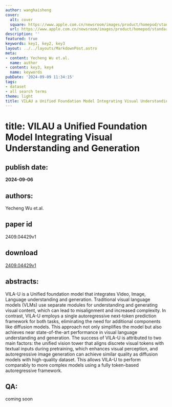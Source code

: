 ```yaml
---
author: wanghaisheng
cover:
  alt: cover
  square: https://www.apple.com.cn/newsroom/images/product/homepod/standard/Apple-HomePod-hero-230118_big.jpg.large_2x.jpg
  url: https://www.apple.com.cn/newsroom/images/product/homepod/standard/Apple-HomePod-hero-230118_big.jpg.large_2x.jpg
description: ''
featured: true
keywords: key1, key2, key3
layout: ../../layouts/MarkdownPost.astro
meta:
- content: Yecheng Wu et.al.
  name: author
- content: key3, key4
  name: keywords
pubDate: '2024-09-09 11:34:15'
tags:
- dataset
- all search terms
theme: light
title: VILAU a Unified Foundation Model Integrating Visual Understanding and Generation
---
```


# title: VILAU a Unified Foundation Model Integrating Visual Understanding and Generation 
## publish date: 
**2024-09-06** 
## authors: 
  Yecheng Wu et.al. 
## paper id
2409.04429v1
## download
[2409.04429v1](http://arxiv.org/abs/2409.04429v1)
## abstracts:
VILA-U is a Unified foundation model that integrates Video, Image, Language understanding and generation. Traditional visual language models (VLMs) use separate modules for understanding and generating visual content, which can lead to misalignment and increased complexity. In contrast, VILA-U employs a single autoregressive next-token prediction framework for both tasks, eliminating the need for additional components like diffusion models. This approach not only simplifies the model but also achieves near state-of-the-art performance in visual language understanding and generation. The success of VILA-U is attributed to two main factors: the unified vision tower that aligns discrete visual tokens with textual inputs during pretraining, which enhances visual perception, and autoregressive image generation can achieve similar quality as diffusion models with high-quality dataset. This allows VILA-U to perform comparably to more complex models using a fully token-based autoregressive framework.
## QA:
coming soon
